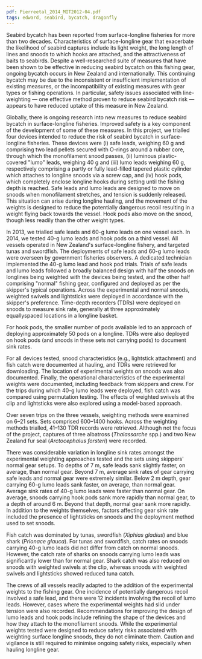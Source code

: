 ```yaml
---
pdf: Pierreetal_2014_MIT2012-04.pdf
tags: edward, seabird, bycatch, dragonfly
---
```

Seabird bycatch has been reported from surface-longline fisheries for more
than two decades. Characteristics of surface-longline gear that exacerbate
the likelihood of seabird captures include its light weight, the long length
of lines and snoods to which hooks are attached, and the attractiveness
of baits to seabirds. Despite a well-researched suite of measures that
have been shown to be effective in reducing seabird bycatch on this
fishing gear, ongoing bycatch occurs in New Zealand and internationally.
This continuing bycatch may be due to the inconsistent or insufficient
implementation of existing measures, or the incompatibility of existing
measures with gear types or fishing operations. In particular, safety issues
associated with line-weighting — one effective method proven to reduce
seabird bycatch risk — appears to have reduced uptake of this measure in
New Zealand.

Globally, there is ongoing research into new measures to reduce seabird bycatch in surface-longline fisheries. Improved safety is a key component of
the development of some of these measures. In this project, we trialled four
devices intended to reduce the risk of seabird bycatch in surface-longline
fisheries. These devices were (i) safe leads, weighing 60 g and comprising
two lead pellets secured with O-rings around a rubber core, through which
the monofilament snood passes, (ii) luminous plastic-covered "lumo" leads,
weighing 40 g and (iii) lumo leads weighing 60 g, respectively comprising a
partly or fully lead-filled tapered plastic cylinder which attaches to longline
snoods via a screw cap, and (iv) hook pods, which completely enclose
longline hooks during setting until the fishing depth is reached. Safe
leads and lumo leads are designed to move on snoods when monofilament
stretches, and tension is suddenly released. This situation can arise during
longline hauling, and the movement of the weights is designed to reduce
the potentially dangerous recoil resulting in a weight flying back towards
the vessel. Hook pods also move on the snood, though less readily than the
other weight types.

In 2013, we trialled safe leads and 60-g lumo leads on one vessel each.
In 2014, we tested 40-g lumo leads and hook pods on a third vessel. All
vessels operated in New Zealand's surface-longline fishery, and targeted
tunas and swordfish. The deployments of safe leads and 60-g lumo leads
were overseen by government fisheries observers. A dedicated technician
implemented the 40-g lumo lead and hook pod trials. Trials of safe leads
and lumo leads followed a broadly balanced design with half the snoods
on longlines being weighted with the devices being tested, and the other
half comprising "normal" fishing gear, configured and deployed as per
the skipper's typical operations. Across the experimental and normal
snoods, weighted swivels and lightsticks were deployed in accordance with
the skipper's preference. Time-depth recorders (TDRs) were deployed on
snoods to measure sink rate, generally at three approximately equallyspaced
locations in a longline basket.

For hook pods, the smaller number of pods available led to an approach of
deploying approximately 50 pods on a longline. TDRs were also deployed on hook pods (and snoods in these sets not carrying pods) to document sink rates.

For all devices tested, snood characteristics (e.g., lightstick attachment)
and fish catch were documented at hauling, and TDRs were retrieved for
downloading. The location of experimental weights on snoods was also
documented. Finally, the operational characteristics of the experimental
weights were documented, including feedback from skippers and crew.
For the trips during which 40-g lumo leads were deployed, fish catch was
compared using permutation testing. The effects of weighted swivels at the
clip and lightsticks were also explored using a model-based approach.

Over seven trips on the three vessels, weighting methods were examined on
6–21 sets. Sets comprised 600–1400 hooks. Across the weighting methods
trialled, 41–130 TDR records were retrieved. Although not the focus of the
project, captures of three albatross (*Thalassarche* spp.) and two New Zealand
fur seal (*Arctocephalus forsteri*) were recorded.

There was considerable variation in longline sink rates amongst the
experimental weighting approaches tested and the sets using skippers'
normal gear setups. To depths of 7 m, safe leads sank slightly faster, on
average, than normal gear. Beyond 7 m, average sink rates of gear carrying
safe leads and normal gear were extremely similar. Below 2 m depth, gear
carrying 60-g lumo leads sank faster, on average, than normal gear. Average
sink rates of 40-g lumo leads were faster than normal gear. On average,
snoods carrying hook pods sank more rapidly than normal gear, to a depth
of around 6 m. Beyond that depth, normal gear sank more rapidly. In
addition to the weights themselves, factors affecting gear sink rate included
the presence of lightsticks on snoods and the deployment method used to
set snoods.

Fish catch was dominated by tunas, swordfish (*Xiphias gladius*) and blue
shark (*Prionace glauca*). For tunas and swordfish, catch rates on snoods
carrying 40-g lumo leads did not differ from catch on normal snoods.
However, the catch rate of sharks on snoods carrying lumo leads was
significantly lower than for normal gear. Shark catch was also reduced on
snoods with weighted swivels at the clip, whereas snoods with weighted
swivels and lightsticks showed reduced tuna catch.

The crews of all vessels readily adapted to the addition of the experimental
weights to the fishing gear. One incidence of potentially dangerous recoil
involved a safe lead, and there were 12 incidents involving the recoil of
lumo leads. However, cases where the experimental weights had slid under
tension were also recorded. Recommendations for improving the design of
lumo leads and hook pods include refining the shape of the devices and how
they attach to the monofilament snoods. While the experimental weights
tested were designed to reduce safety risks associated with weighting
surface longline snoods, they do not eliminate them. Caution and vigilance
is still required to minimise ongoing safety risks, especially when hauling
longline gear.
